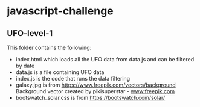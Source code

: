 # javascript-challenge

## UFO-level-1
This folder contains the following:
- index.html which loads all the UFO data from data.js and can be filtered by date
- data.js is a file containing UFO data
- index.js is the code that runs the data filtering
- galaxy.jpg is from https://www.freepik.com/vectors/background Background vector created by pikisuperstar - www.freepik.com 
- bootswatch_solar.css is from https://bootswatch.com/solar/